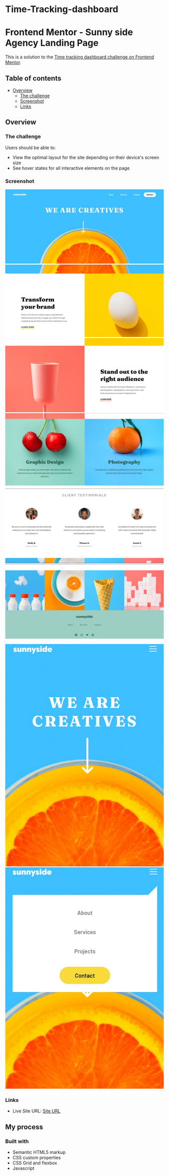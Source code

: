 # Time-Tracking-dashboard

# Frontend Mentor - Sunny side Agency Landing Page

This is a solution to the [Time tracking dashboard challenge on Frontend Mentor](remaining). 


## Table of contents

- [Overview](#overview)
  - [The challenge](#the-challenge)
  - [Screenshot](#screenshot)
  - [Links](#links)


## Overview

### The challenge

Users should be able to:

- View the optimal layout for the site depending on their device's screen size
- See hover states for all interactive elements on the page


### Screenshot

![Desktop View](./screenshot1.jpg)
![](./screenshot2.jpg)
![](./screenshot3.jpg)
![](./screenshot4.jpg)
![](./screenshot5.jpg)
![](./screenshot6.jpg)

![Mobile View](./mobilescreenshot1.jpg)
![](./mobilescreenshot2.jpg)


### Links

- Live Site URL: [Site URL](https://veenali.github.io/Sunny-side-agency-landing-page/)

## My process

### Built with

- Semantic HTML5 markup
- CSS custom properties
- CSS Grid and flexbox
- Javascript



